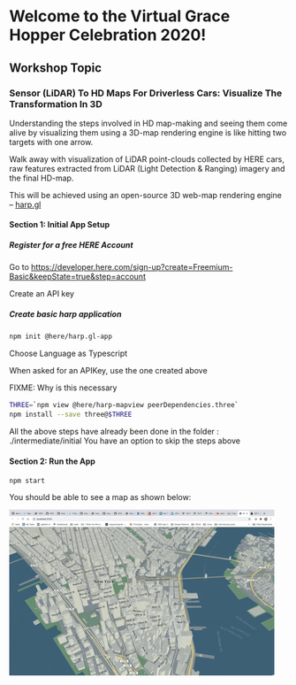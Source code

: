 # Welcome to the Virtual Grace Hopper Celebration 2020!

## Workshop Topic
### Sensor (LiDAR) To HD Maps For Driverless Cars: Visualize The Transformation In 3D

Understanding the steps involved in HD map-making and seeing them come alive by visualizing them using a 3D-map rendering engine is like hitting two targets with one arrow.

Walk away with visualization of LiDAR point-clouds collected by HERE cars, raw features extracted from LiDAR (Light Detection & Ranging) imagery and the final HD-map. 

This will be achieved using an open-source 3D web-map rendering engine – [harp.gl](https://www.harp.gl/)

#### Section 1: Initial App Setup

##### Register for a free HERE Account

Go to https://developer.here.com/sign-up?create=Freemium-Basic&keepState=true&step=account

Create an API key

##### Create basic harp application

```bash
npm init @here/harp.gl-app
```

Choose Language as Typescript

When asked for an APIKey, use the one created above

FIXME: Why is this necessary

```bash
THREE=`npm view @here/harp-mapview peerDependencies.three`
npm install --save three@$THREE
```

All the above steps have already been done in the folder : ./intermediate/initial
You have an option to skip the steps above

#### Section 2: Run the App

```
npm start
```

You should be able to see a map as shown below:

![](MapGIF.gif)


